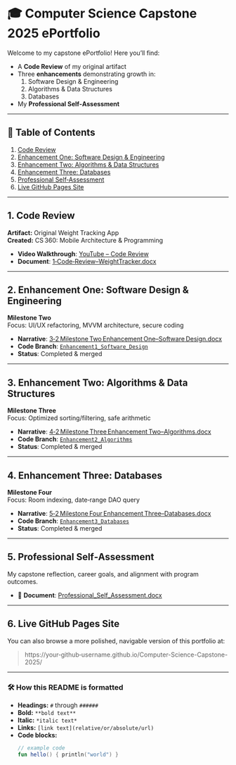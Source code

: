 # 🎓 Computer Science Capstone 2025 ePortfolio

Welcome to my capstone ePortfolio!  Here you’ll find:

- A **Code Review** of my original artifact  
- Three **enhancements** demonstrating growth in:
  1. Software Design & Engineering  
  2. Algorithms & Data Structures  
  3. Databases  
- My **Professional Self‑Assessment**

---

## 📑 Table of Contents

1. [Code Review](#code-review)  
2. [Enhancement One: Software Design & Engineering](#enhancement-one-software-design--engineering)  
3. [Enhancement Two: Algorithms & Data Structures](#enhancement-two-algorithms--data-structures)  
4. [Enhancement Three: Databases](#enhancement-three-databases)  
5. [Professional Self‑Assessment](#professional-self-assessment)  
6. [Live GitHub Pages Site](#live-github-pages-site)  

---

## 1. Code Review

**Artifact:** Original Weight Tracking App  
**Created:** CS 360: Mobile Architecture & Programming

- **Video Walkthrough**: [YouTube – Code Review](https://youtu.be/your‐video‐id)  
- **Document**: [1‑Code‑Review–WeightTracker.docx](3-1%20Code%20Review%20Weight%20Tracker.docx)

---

## 2. Enhancement One: Software Design & Engineering

**Milestone Two**  
Focus: UI/UX refactoring, MVVM architecture, secure coding

- **Narrative**: [3‑2 Milestone Two Enhancement One–Software Design.docx](3-2%20Milestone%20Two%20Enhancement%20One%20Software%20Design.docx)  
- **Code Branch**: [`Enhancement1_Software_Design`](https://github.com/your‑repo/compare/main...Enhancement1_Software_Design)  
- **Status**: Completed & merged  

---

## 3. Enhancement Two: Algorithms & Data Structures

**Milestone Three**  
Focus: Optimized sorting/filtering, safe arithmetic

- **Narrative**: [4‑2 Milestone Three Enhancement Two–Algorithms.docx](4-2%20Milestone%20Three%20Enhancement%20Two%20Algorithms.docx)  
- **Code Branch**: [`Enhancement2_Algorithms`](https://github.com/your‑repo/compare/main...Enhancement2_Algorithms)  
- **Status**: Completed & merged  

---

## 4. Enhancement Three: Databases

**Milestone Four**  
Focus: Room indexing, date‐range DAO query

- **Narrative**: [5‑2 Milestone Four Enhancement Three–Databases.docx](5-2%20Milestone%20Four%20Enhancement%20Three%20Databases.docx)  
- **Code Branch**: [`Enhancement3_Databases`](https://github.com/your‑repo/compare/main...Enhancement3_Databases)  
- **Status**: Completed & merged  

---

## 5. Professional Self‑Assessment

My capstone reflection, career goals, and alignment with program outcomes.

- 📄 **Document**: [Professional_Self_Assessment.docx](Professional_Self_Assessment.docx)  

---

## 6. Live GitHub Pages Site

You can also browse a more polished, navigable version of this portfolio at:

> https://your‑github‑username.github.io/Computer-Science-Capstone-2025/

---

### 🛠 How this README is formatted

- **Headings:** `#` through `######`  
- **Bold:** `**bold text**`  
- **Italic:** `*italic text*`  
- **Links:** `[link text](relative/or/absolute/url)`  
- **Code blocks:**  
  ```kotlin
  // example code
  fun hello() { println("world") }
